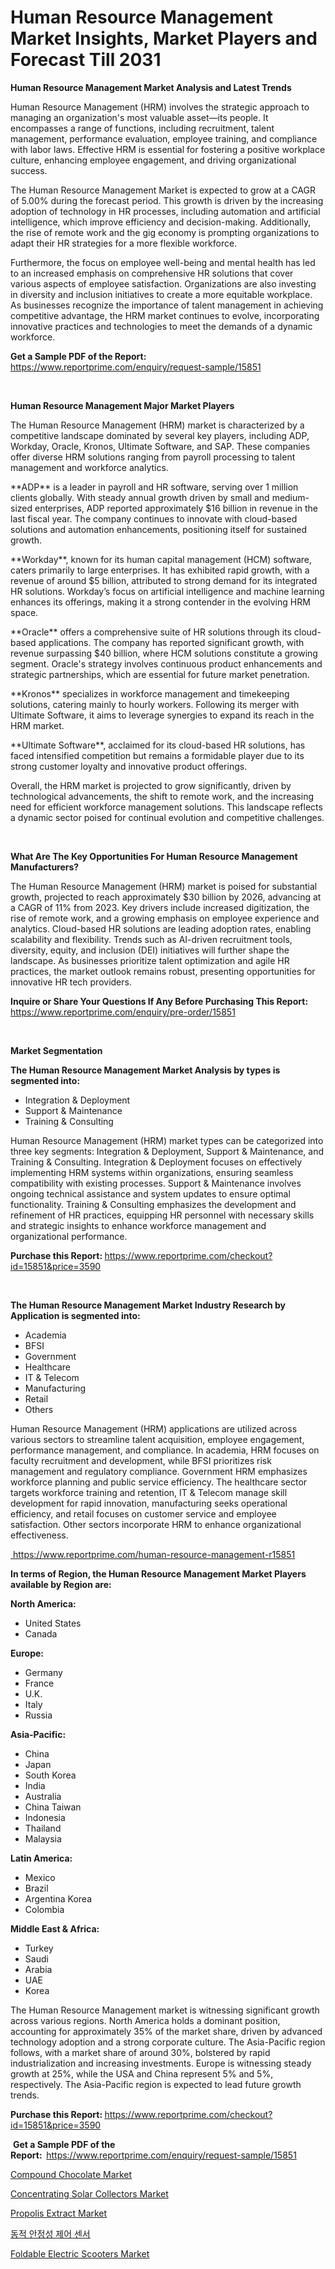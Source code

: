 <p><h1>Human Resource Management Market Insights, Market Players and Forecast Till 2031</h1></p><p><strong>Human Resource Management Market Analysis and Latest Trends</strong></p>
<p><p>Human Resource Management (HRM) involves the strategic approach to managing an organization's most valuable asset—its people. It encompasses a range of functions, including recruitment, talent management, performance evaluation, employee training, and compliance with labor laws. Effective HRM is essential for fostering a positive workplace culture, enhancing employee engagement, and driving organizational success.</p><p>The Human Resource Management Market is expected to grow at a CAGR of 5.00% during the forecast period. This growth is driven by the increasing adoption of technology in HR processes, including automation and artificial intelligence, which improve efficiency and decision-making. Additionally, the rise of remote work and the gig economy is prompting organizations to adapt their HR strategies for a more flexible workforce.</p><p>Furthermore, the focus on employee well-being and mental health has led to an increased emphasis on comprehensive HR solutions that cover various aspects of employee satisfaction. Organizations are also investing in diversity and inclusion initiatives to create a more equitable workplace. As businesses recognize the importance of talent management in achieving competitive advantage, the HRM market continues to evolve, incorporating innovative practices and technologies to meet the demands of a dynamic workforce.</p></p>
<p><strong>Get a Sample PDF of the Report:&nbsp;</strong> <a href="https://www.reportprime.com/enquiry/request-sample/15851">https://www.reportprime.com/enquiry/request-sample/15851</a></p>
<p>&nbsp;</p>
<p><strong>Human Resource Management Major Market Players</strong></p>
<p><p>The Human Resource Management (HRM) market is characterized by a competitive landscape dominated by several key players, including ADP, Workday, Oracle, Kronos, Ultimate Software, and SAP. These companies offer diverse HRM solutions ranging from payroll processing to talent management and workforce analytics.</p><p>**ADP** is a leader in payroll and HR software, serving over 1 million clients globally. With steady annual growth driven by small and medium-sized enterprises, ADP reported approximately $16 billion in revenue in the last fiscal year. The company continues to innovate with cloud-based solutions and automation enhancements, positioning itself for sustained growth.</p><p>**Workday**, known for its human capital management (HCM) software, caters primarily to large enterprises. It has exhibited rapid growth, with a revenue of around $5 billion, attributed to strong demand for its integrated HR solutions. Workday’s focus on artificial intelligence and machine learning enhances its offerings, making it a strong contender in the evolving HRM space.</p><p>**Oracle** offers a comprehensive suite of HR solutions through its cloud-based applications. The company has reported significant growth, with revenue surpassing $40 billion, where HCM solutions constitute a growing segment. Oracle's strategy involves continuous product enhancements and strategic partnerships, which are essential for future market penetration.</p><p>**Kronos** specializes in workforce management and timekeeping solutions, catering mainly to hourly workers. Following its merger with Ultimate Software, it aims to leverage synergies to expand its reach in the HRM market.</p><p>**Ultimate Software**, acclaimed for its cloud-based HR solutions, has faced intensified competition but remains a formidable player due to its strong customer loyalty and innovative product offerings.</p><p>Overall, the HRM market is projected to grow significantly, driven by technological advancements, the shift to remote work, and the increasing need for efficient workforce management solutions. This landscape reflects a dynamic sector poised for continual evolution and competitive challenges.</p></p>
<p>&nbsp;</p>
<p><strong>What Are The Key Opportunities For Human Resource Management Manufacturers?</strong></p>
<p><p>The Human Resource Management (HRM) market is poised for substantial growth, projected to reach approximately $30 billion by 2026, advancing at a CAGR of 11% from 2023. Key drivers include increased digitization, the rise of remote work, and a growing emphasis on employee experience and analytics. Cloud-based HR solutions are leading adoption rates, enabling scalability and flexibility. Trends such as AI-driven recruitment tools, diversity, equity, and inclusion (DEI) initiatives will further shape the landscape. As businesses prioritize talent optimization and agile HR practices, the market outlook remains robust, presenting opportunities for innovative HR tech providers.</p></p>
<p><strong>Inquire or Share Your Questions If Any Before Purchasing This Report:</strong> <a href="https://www.reportprime.com/enquiry/pre-order/15851">https://www.reportprime.com/enquiry/pre-order/15851</a></p>
<p>&nbsp;</p>
<p><strong>Market Segmentation</strong></p>
<p><strong>The Human Resource Management Market Analysis by types is segmented into:</strong></p>
<p><ul><li>Integration & Deployment</li><li>Support & Maintenance</li><li>Training & Consulting</li></ul></p>
<p><p>Human Resource Management (HRM) market types can be categorized into three key segments: Integration & Deployment, Support & Maintenance, and Training & Consulting. Integration & Deployment focuses on effectively implementing HRM systems within organizations, ensuring seamless compatibility with existing processes. Support & Maintenance involves ongoing technical assistance and system updates to ensure optimal functionality. Training & Consulting emphasizes the development and refinement of HR practices, equipping HR personnel with necessary skills and strategic insights to enhance workforce management and organizational performance.</p></p>
<p><strong>Purchase this Report:&nbsp;</strong><a href="https://www.reportprime.com/checkout?id=15851&price=3590">https://www.reportprime.com/checkout?id=15851&price=3590</a></p>
<p>&nbsp;</p>
<p><strong>The Human Resource Management Market Industry Research by Application is segmented into:</strong></p>
<p><ul><li>Academia</li><li>BFSI</li><li>Government</li><li>Healthcare</li><li>IT & Telecom</li><li>Manufacturing</li><li>Retail</li><li>Others</li></ul></p>
<p><p>Human Resource Management (HRM) applications are utilized across various sectors to streamline talent acquisition, employee engagement, performance management, and compliance. In academia, HRM focuses on faculty recruitment and development, while BFSI prioritizes risk management and regulatory compliance. Government HRM emphasizes workforce planning and public service efficiency. The healthcare sector targets workforce training and retention, IT & Telecom manage skill development for rapid innovation, manufacturing seeks operational efficiency, and retail focuses on customer service and employee satisfaction. Other sectors incorporate HRM to enhance organizational effectiveness.</p></p>
<p><a href="https://www.reportprime.com/human-resource-management-r15851">&nbsp;https://www.reportprime.com/human-resource-management-r15851</a></p>
<p><strong>In terms of Region, the Human Resource Management Market Players available by Region are:</strong></p>
<p>
    <p> <strong> North America: </strong>
        <ul>
            <li>United States</li>
            <li>Canada</li>
        </ul>
        </p> 
    <p> <strong> Europe: </strong>
        <ul>
            <li>Germany</li>
            <li>France</li>
            <li>U.K.</li>
            <li>Italy</li>
            <li>Russia</li>
        </ul>
        </p> 
    <p> <strong> Asia-Pacific: </strong>
        <ul>
            <li>China</li>
            <li>Japan</li>
            <li>South Korea</li>
            <li>India</li>
            <li>Australia</li>
            <li>China Taiwan</li>
            <li>Indonesia</li>
            <li>Thailand</li>
            <li>Malaysia</li>
        </ul>
        </p> 
    <p> <strong> Latin America: </strong>
        <ul>
            <li>Mexico</li>
            <li>Brazil</li>
            <li>Argentina Korea</li>
            <li>Colombia</li>
        </ul>
        </p> 
    <p> <strong> Middle East & Africa: </strong>
        <ul>
            <li>Turkey</li>
            <li>Saudi</li>
            <li>Arabia</li>
            <li>UAE</li>
            <li>Korea</li>
        </ul>
    </p>
    </p>
<p><p>The Human Resource Management market is witnessing significant growth across various regions. North America holds a dominant position, accounting for approximately 35% of the market share, driven by advanced technology adoption and a strong corporate culture. The Asia-Pacific region follows, with a market share of around 30%, bolstered by rapid industrialization and increasing investments. Europe is witnessing steady growth at 25%, while the USA and China represent 5% and 5%, respectively. The Asia-Pacific region is expected to lead future growth trends.</p></p>
<p><strong>Purchase this Report: </strong><a href="https://www.reportprime.com/checkout?id=15851&price=3590">https://www.reportprime.com/checkout?id=15851&price=3590</a></p>
<p>&nbsp;<strong>Get a Sample PDF of the Report:&nbsp;&nbsp;</strong><a href="https://www.reportprime.com/enquiry/request-sample/15851">https://www.reportprime.com/enquiry/request-sample/15851</a></p>
<p><strong></strong></p>
<p><p><a href="https://www.linkedin.com/pulse/how-compound-chocolate-market-evolved-key-trends-regional-tnjhe?trackingId=tmHnkCJPTJmIF8KLZK4%2FYg%3D%3D">Compound Chocolate Market</a></p><p><a href="https://www.linkedin.com/pulse/concentrating-solar-collectors-market-industry-trends-forecast-i15of?trackingId=0zdws0KJRc2Q3vqxzsj4Iw%3D%3D">Concentrating Solar Collectors Market</a></p><p><a href="https://medium.com/@mslonkoss21/the-comprehensive-propolis-extract-market-research-report-is-essential-for-understanding-current-eff1fb6035d4">Propolis Extract Market</a></p><p><a href="https://medium.com/@lorenzogirl/%EB%8B%A4%EC%9D%B4%EB%82%98%EB%AF%B9-%EC%8A%A4%ED%83%9C%EB%B9%8C%EB%A6%AC%ED%8B%B0-%EC%BB%A8%ED%8A%B8%EB%A1%A4-%EC%84%BC%EC%84%9C-%EC%8B%9C%EC%9E%A5-%EB%8F%99%ED%96%A5-%EB%8B%A4%EC%9D%B4%EB%82%98%EB%AF%B9-%EC%8A%A4%ED%83%9C%EB%B9%8C%EB%A6%AC%ED%8B%B0-%EC%BB%A8%ED%8A%B8%EB%A1%A4-%EC%84%BC%EC%84%9C-%EC%8B%9C%EC%9E%A5-%EC%9D%B8%EC%82%AC%EC%9D%B4%ED%8A%B8-%EB%B0%8F-%EC%98%88%EC%B8%A1-%EB%B6%84%EC%84%9D-2024-2031-%EC%97%90-%EC%A7%91%EC%A4%91%ED%95%98%EA%B8%B0-7e4243a7bafe">동적 안정성 제어 센서</a></p><p><a href="https://medium.com/@chadhefqv2/this-foldable-electric-scooters-market-research-report-evaluates-the-key-market-trends-drivers-2dbff9d33c9f">Foldable Electric Scooters Market</a></p></p>